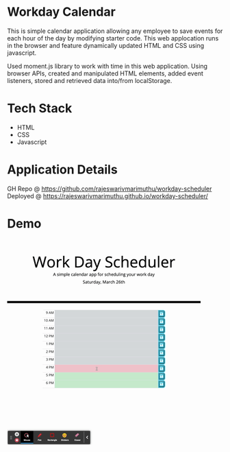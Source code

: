 
# Workday Calendar

This is simple calendar application allowing any employee to save events for each hour of the day by modifying starter code. This web applocation runs in the browser and feature dynamically updated HTML and CSS using javascript. 

Used moment.js library to work with time in this web application. Using browser APIs, created and manipulated HTML elements, added event listeners, stored and retrieved data into/from localStorage.

# Tech Stack
- HTML
- CSS 
- Javascript 

# Application Details

GH Repo @ https://github.com/rajeswarivmarimuthu/workday-scheduler
<br/>
Deployed @ https://rajeswarivmarimuthu.github.io/workday-scheduler/


# Demo

![gif](./assets/images/Work-Day-Scheduler.gif)




